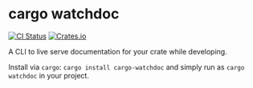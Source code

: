 # cargo watchdoc

[![CI Status](https://github.com/ModProg/cargo-watchdoc/actions/workflows/test.yaml/badge.svg)](https://github.com/ModProg/cargo-watchdoc/actions/workflows/test.yaml)
[![Crates.io](https://img.shields.io/crates/v/cargo-watchdoc)](https://crates.io/crates/cargo-watchdoc)

A CLI to live serve documentation for your crate while developing.

Install via `cargo`: `cargo install cargo-watchdoc` and simply run as `cargo watchdoc` in your project.
